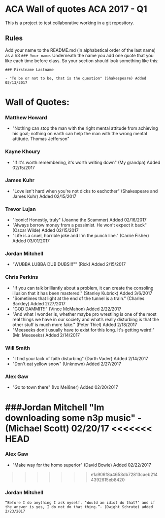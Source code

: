 # ACA Wall of quotes ACA 2017 - Q1

This is a project to test collaborative working in a git repository.

## Rules

Add your name to the README.md (in alphabetical order of the last name) as a h3 `### Your name`. Underneath the name you add one quote that you like each time before class.
So your section should look something like this:

```
### Firstname Lastname

- "To be or not to be, that is the question" (Shakespeare) Added 02/13/2017
```

# Wall of Quotes:

### Matthew Howard
- "Nothing can stop the man with the right mental attitude from achieving his goal; nothing on earth can help the man with the wrong mental attitude. Thomas Jefferson"

### Kayne Khoury

- "If it's worth remembering, it's worth writing down" (My grandpa) Added 02/15/2017

### James Kuhr

- "Love isn't hard when you're not dicks to eachother" (Shakespeare and James Kuhr) Added 02/15/2017

### Trevor Lujan

- "Iconic! Honestly, truly" (Joanne the Scammer) Added 02/16/2017
- "Always borrow money from a pessimist. He won't expect it back" (Oscar Wilde) Added 02/15/2017
- "Life is a cruel, horrible joke and I'm the punch line." (Carrie Fisher) Added 03/01/2017

### Jordan Mitchell

- "WUBBA LUBBA DUB DUBS!!!"" (Rick) Added 2/15/2017

### Chris Perkins

- "If you can talk brilliantly about a problem, it can create the consoling illusion that it has been mastered." (Stanley Kubrick) Added 3/6/2017
- "Sometimes that light at the end of the tunnel is a train." (Charles Barkley) Added 2/27/2017
- "GOD DAMMIT!!" (Vince McMahon) Added 2/22/2017
- "And what I wonder is, whether maybe pro wrestling is one of the most real things we have in our society and what’s really disturbing is that the other stuff is much more fake." (Peter Thiel) Added 2/18/2017
- "Meeseeks don't usually have to exist for this long. It's getting weird!" (Mr. Meeseeks) Added 2/14/2017

### Will Smith

- "I find your lack of faith disturbing" (Darth Vader) Added 2/14/2017
- "Don't eat yellow snow" (Unknown) Added 2/27/2017
### Alex Gaw

- "Go to town there" (Ivo Meißner) Added 02/20/2017

###Jordan Mitchell
    "Im downloading some n3p music" - (Michael Scott) 02/20/17
<<<<<<< HEAD
=======

### Alex Gaw

- "Make way for the homo superior" (David Bowie) Added 02/22/2017
>>>>>>> e1a906f8a4653db72813caeb2144392615eb8420

### Jordan Mitchell

    “Before I do anything I ask myself, ‘Would an idiot do that?’ and if the answer is yes, I do not do that thing.”- (Dwight Schrute) added 2/23/2017
